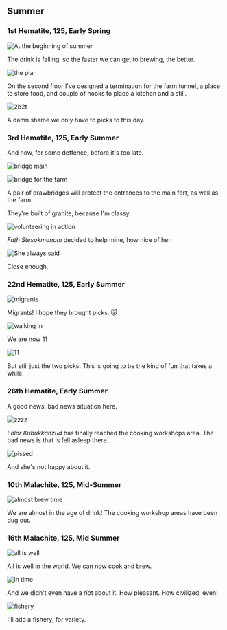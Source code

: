 Summer
------

### 1st Hematite, 125, Early Spring

![At the beginning of summer](http://pixxx.wtf.cat/430B0i1y0c0i/Image%202015-12-22%20at%209.57.17%20AM.png)

The drink is falling, so the faster we can get to brewing, the better.

![the plan](https://s3.amazonaws.com/f.cl.ly/items/0l3o3U2U2I3J0J0Z023A/Image%202015-12-22%20at%2010.02.42%20AM.png)

On the second floor I've designed a termination for the farm tunnel, a place to store food, and couple of nooks to place a kitchen and a still.

![2b2t](http://pixxx.wtf.cat/1l1Y1Z0c160z/Image%202015-12-22%20at%2010.06.57%20AM.png)

A damn shame we only have to picks to this day.

### 3rd Hematite, 125, Early Summer

And now, for some deffence, before it's too late.

![bridge main](http://pixxx.wtf.cat/112p1o2h193r/Image%202015-12-22%20at%2010.12.08%20AM.png)

![bridge for the farm](http://pixxx.wtf.cat/0T1v420l2b3W/Image%202015-12-22%20at%2010.11.59%20AM.png)

A pair of drawbridges will protect the entrances to the main fort, as well as the farm.

They're built of granite, because I'm classy.

![volunteering in action](http://pixxx.wtf.cat/1E372k2J0c1D/Image%202015-12-22%20at%2010.16.44%20AM.png)

*Fath Stesokmonom* decided to help mine, how nice of her.

![She always said](http://pixxx.wtf.cat/0f3I110Z0X1T/Image%202015-12-22%20at%2010.17.51%20AM.png)

Close enough.

### 22nd Hematite, 125, Early Summer

![migrants](http://pixxx.wtf.cat/3i0D3I211S3d/Image%202015-12-22%20at%2010.23.49%20AM.png)

Migrants! I hope they brought picks. :crying_cat_face:

![walking in](http://pixxx.wtf.cat/283m16292D0l/Screen%20Recording%202015-12-22%20at%2010.26.13%20AM.gif)

We are now 11

![11](http://pixxx.wtf.cat/1B2E3Y242921/Image%202015-12-22%20at%2010.29.47%20AM.png)

 But still just the two picks. This is going to be the kind of fun that takes a while.

### 26th Hematite, Early Summer

A good news, bad news situation here.

![zzzz](http://pixxx.wtf.cat/3I213j2t2J1G/Screen%20Recording%202015-12-22%20at%2010.42.20%20AM.gif)

*Lolor Kubukkanzud* has finally reached the cooking workshops area. The bad news is that is fell asleep there.

![pissed](http://pixxx.wtf.cat/2T1M1O0R2b0p/Image%202015-12-22%20at%2010.44.39%20AM.png)

And she's not happy about it.

### 10th Malachite, 125, Mid-Summer

![almost brew time](http://pixxx.wtf.cat/0N0i1Q201N0x/Image%202015-12-22%20at%2010.50.29%20AM.png)

We are almost in the age of drink! The cooking workshop areas have been dug out.

### 16th Malachite, 125, Mid Summer

![all is well](http://pixxx.wtf.cat/1G0t0n0V353R/Image%202015-12-22%20at%2010.58.00%20AM.png)

All is well in the world. We can now cook and brew.

![in time](http://pixxx.wtf.cat/3V3g2i1M403b/Image%202015-12-22%20at%2010.58.25%20AM.png)

And we didn't even have a riot about it. How pleasant. How civilized, even!

![fishery](http://pixxx.wtf.cat/143j3r2L1W2W/Image%202015-12-22%20at%2010.58.55%20AM.png)

I'll add a fishery, for variety.
